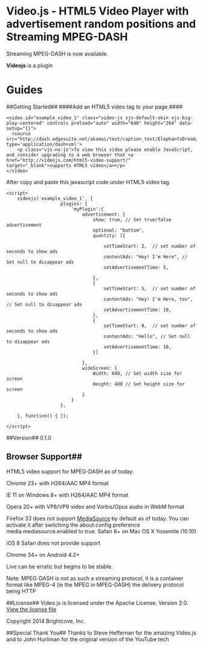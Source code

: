 # Video.js - HTML5 Video Player with advertisement random positions and Streaming MPEG-DASH

  Streaming MPEG-DASH is now available.

**Videojs** is a plugin

# Guides
##Getting Started##
####Add an HTML5 video tag to your page.####

```
<video id="example_video_1" class="video-js vjs-default-skin vjs-big-play-centered" controls preload="auto" width="640" height="264" data-setup="{}">
  <source src="http://dash.edgesuite.net/akamai/test/caption_test/ElephantsDream/elephants_dream_480p_heaac5_1.mpd" type='application/dash+xml'>
    <p class="vjs-no-js">To view this video please enable JavaScript, and consider upgrading to a web browser that <a href="http://videojs.com/html5-video-support/" target="_blank">supports HTML5 video</a></p>
</video>
```

After copy and paste this javascript code under HTML5 video tag.

```
<script>
    videojs('example_video_1', {
                    plugins: {
                        'myPlugin':{
                            advertisement: {
                                show: true, // Set true/false advertisement
                                optional: "bottom", 
                                quantity: [{

                                    setTimeStart: 2,  // set number of seconds to show ads
                                    contentAds: "Hey! I'm Here", // Set null to disappear ads
                                    setAdvertisementTime: 5,

                                },
                                {
                                    setTimeStart: 5,  // set number of seconds to show ads
                                    contentAds: "Hey! I'm Here, too", // Set null to disappear ads
                                    setAdvertisementTime: 10,
                                },
                                {
                                    setTimeStart: 8,  // set number of seconds to show ads
                                    contentAds: "Hello", // Set null to disappear ads
                                    setAdvertisementTime: 10,
                                }]
                                
                            },
                            wideScreen: {
                                Width: 640, // Set width size for screen
                                Height: 480 // Set height size for screen
                            }
                        }
                    },
    
    }, function() { });

</script>
```

##Version##
0.1.0


## Browser Support##
HTML5 video support for MPEG-DASH as of today:

Chrome 23+ with H264/AAC MP4 format

IE 11 on Windows 8+ with H264/AAC MP4 format

Opera 20+ with VP8/VP9 video and Vorbis/Opus audio in WebM format

Firefox 33 does not support [MediaSource](https://developer.mozilla.org/en-US/docs/Web/API/MediaSource) by default as of today. You can activate it after switching the about:config preference media.mediasource.enabled to true.
Safari 8+ on Mac OS X Yosemite (10.10)

iOS 8 Safari does not provide support

Chrome 34+ on Android 4.2+

Live can be erratic but begins to be stable.

Note: MPEG-DASH is not as such a streaming protocol, it is a container format like MPEG-4 (ie the MPEG in MPEG-DASH) the delivery protocol being HTTP

##License##
Video.js is licensed under the Apache License, Version 2.0. [View the license file](http://www.apache.org/licenses/LICENSE-2.0)

Copyright 2014 Brightcove, Inc.

##Special Thank You##
Thanks to Steve Heffernan for the amazing Video.js and to John Hurliman for the original version of the YouTube tech
